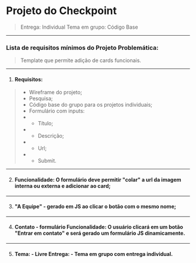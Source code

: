 
# Projeto do Checkpoint

> Entrega: Individual
> Tema em grupo: Código Base
 
---
 
### Lista de requisitos mínimos do Projeto Problemática:
> Template que permite adição de cards funcionais.

---

1. #### Requisitos:
 
> - Wireframe do projeto;
> - Pesquisa;
> - Código base do grupo para os projetos individuais;
> - Formulário com inputs: 
> - - Título;
> - - Descrição;
> - -  Url;
> - - Submit.

---
 
2.  #### Funcionalidade: O formulário deve permitir "colar" a url da imagem interna ou externa e adicionar ao card;

---

3. #### "A Equipe" - gerado em JS ao clicar o botão com o mesmo nome;

---

4. #### Contato - formulário Funcionalidade: O usuário clicará em um botão "Entrar em contato" e será gerado um formulário JS dinamicamente.

---

5. #### Tema: - Livre Entrega: - Tema em grupo com entrega individual.

